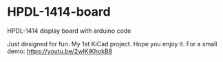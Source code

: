 # HPDL-1414-board
HPDL-1414 display board with arduino code

Just designed for fun. My 1st KiCad project. Hope you enjoy it.
For a small demo:
https://youtu.be/2wIKiKhokB8
